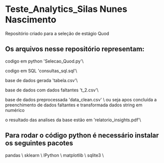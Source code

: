 # Teste_Analytics_Silas Nunes Nascimento
Repositório criado para a seleção de estágio Quod

## Os arquivos nesse repositório representam:
  codigo em python 'Selecao_Quod.py'\\
  
  codigo em SQL 'consultas_sql.sql'\\
  
  base de dados gerada 'tabela.csv'\\
  
  base de dados com dados faltantes 't_2.csv'\\

  base de dados preprocessada 'data_clean.csv' \\
ou seja apos concluída a preenchimento de dados faltantes e transformada dados string em numérico

  o resultado das analises da base estão em 'relatorio_insights.pdf'\\

## Para rodar o código python é necessário instalar os seguintes pacotes
pandas \\
sklearn \\
IPython \\
matplotlib \\
sqlite3 \\

